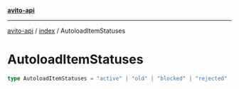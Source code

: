 [**avito-api**](../../README.md)

***

[avito-api](../../README.md) / [index](../README.md) / AutoloadItemStatuses

# AutoloadItemStatuses

```ts
type AutoloadItemStatuses = "active" | "old" | "blocked" | "rejected" | "archived" | "removed";
```
